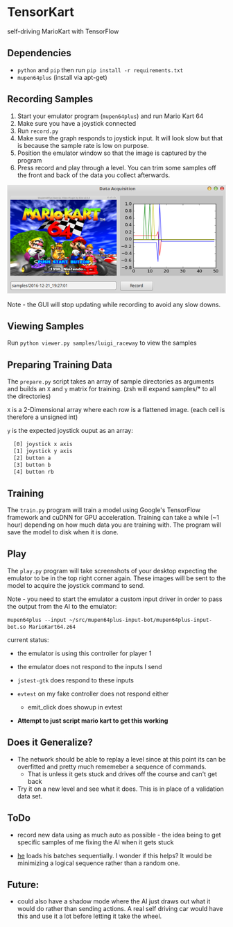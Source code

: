 TensorKart
==========

self-driving MarioKart with TensorFlow

Dependencies
------------
* `python` and `pip` then run `pip install -r requirements.txt`
* `mupen64plus` (install via apt-get)


Recording Samples
-----------------
1. Start your emulator program (`mupen64plus`) and run Mario Kart 64
2. Make sure you have a joystick connected
3. Run `record.py`
4. Make sure the graph responds to joystick input. It will look slow but that is because the sample rate is low on purpose.
5. Position the emulator window so that the image is captured by the program
6. Press record and play through a level. You can trim some samples off the front and back of the data you collect afterwards.

![record](/screenshots/record_setup.png?raw=true)

Note - the GUI will stop updating while recording to avoid any slow downs.


Viewing Samples
---------------
Run `python viewer.py samples/luigi_raceway` to view the samples


Preparing Training Data
-----------------------
The `prepare.py` script takes an array of sample directories as arguments and builds an `X` and `y` matrix for training. (zsh will expand samples/* to all the directories)

`X` is a 2-Dimensional array where each row is a flattened image. (each cell is therefore a unsigned int)

`y` is the expected joystick ouput as an array:

```
  [0] joystick x axis
  [1] joystick y axis
  [2] button a
  [3] button b
  [4] button rb
```


Training
--------
The `train.py` program will train a model using Google's TensorFlow framework and cuDNN for GPU acceleration. Training can take a while (~1 hour) depending on how much data you are training with. The program will save the model to disk when it is done.


Play
----
The `play.py` program will take screenshots of your desktop expecting the emulator to be in the top right corner again. These images will be sent to the model to acquire the joystick command to send.

Note - you need to start the emulator a custom input driver in order to pass the output from the AI to the emulator:

```
mupen64plus --input ~/src/mupen64plus-input-bot/mupen64plus-input-bot.so MarioKart64.z64
```

current status:
* the emulator is using this controller for player 1
* the emulator does not respond to the inputs I send
* `jstest-gtk` does respond to these inputs
* `evtest` on my fake controller does not respond either
  * emit_click does showup in evtest

* **Attempt to just script mario kart to get this working**


Does it Generalize?
-------------------
* The network should be able to replay a level since at this point its can be overfitted and pretty much rememeber a sequence of commands.
  * That is unless it gets stuck and drives off the course and can't get back
* Try it on a new level and see what it does. This is in place of a validation data set.


ToDo
----
* record new data using as much auto as possible - the idea being to get specific samples of me fixing the AI when it gets stuck

* [he](https://github.com/SullyChen/Autopilot-TensorFlow) loads his batches sequentially. I wonder if this helps? It would be minimizing a logical sequence rather than a random one.

Future:
-------
* could also have a shadow mode where the AI just draws out what it would do rather than sending actions. A real self driving car would have this and use it a lot before letting it take the wheel.
